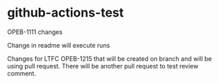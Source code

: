 # github-actions-test

OPEB-1111 changes

Change in readme will execute runs

Changes for LTFC OPEB-1215 that will be created on branch and will be using pull request. There will be another pull request to test review comment. 
